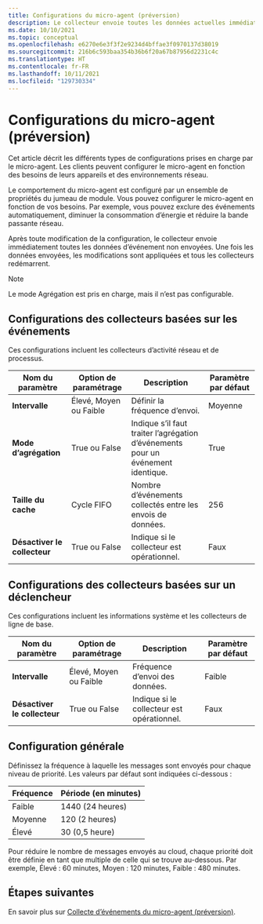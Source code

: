```yaml
---
title: Configurations du micro-agent (préversion)
description: Le collecteur envoie toutes les données actuelles immédiatement après une modification de la configuration. Les modifications sont alors appliquées.
ms.date: 10/10/2021
ms.topic: conceptual
ms.openlocfilehash: e6270e6e3f3f2e9234d4bffae3f0970137d38019
ms.sourcegitcommit: 216b6c593baa354b36b6f20a67b87956d2231c4c
ms.translationtype: HT
ms.contentlocale: fr-FR
ms.lasthandoff: 10/11/2021
ms.locfileid: "129730334"
---
```

# <a name="micro-agent-configurations-preview"></a>Configurations du micro-agent (préversion)

Cet article décrit les différents types de configurations prises en charge par le micro-agent. Les clients peuvent configurer le micro-agent en fonction des besoins de leurs appareils et des environnements réseau.  

Le comportement du micro-agent est configuré par un ensemble de propriétés du jumeau de module. Vous pouvez configurer le micro-agent en fonction de vos besoins. Par exemple, vous pouvez exclure des événements automatiquement, diminuer la consommation d’énergie et réduire la bande passante réseau.

Après toute modification de la configuration, le collecteur envoie immédiatement toutes les données d’événement non envoyées. Une fois les données envoyées, les modifications sont appliquées et tous les collecteurs redémarrent.

> [!Note]
> Le mode Agrégation est pris en charge, mais il n’est pas configurable.

## <a name="event-based-collectors-configurations"></a>Configurations des collecteurs basées sur les événements

Ces configurations incluent les collecteurs d’activité réseau et de processus.

| Nom du paramètre | Option de paramétrage | Description | Paramètre par défaut |
|--|--|--|--|
| **Intervalle** | Élevé, Moyen ou Faible | Définir la fréquence d’envoi. | Moyenne |
| **Mode d’agrégation** | True ou False | Indique s’il faut traiter l’agrégation d’événements pour un événement identique.  | True |
| **Taille du cache** | Cycle FIFO | Nombre d’événements collectés entre les envois de données. | 256 |
| **Désactiver le collecteur** | True ou False | Indique si le collecteur est opérationnel. | Faux |

## <a name="trigger-based-collectors-configurations"></a>Configurations des collecteurs basées sur un déclencheur

Ces configurations incluent les informations système et les collecteurs de ligne de base.

| Nom du paramètre | Option de paramétrage | Description | Paramètre par défaut |
|--|--|--|--|
| **Intervalle** | Élevé, Moyen ou Faible | Fréquence d’envoi des données. | Faible |
| **Désactiver le collecteur** | True ou False | Indique si le collecteur est opérationnel. | Faux |

## <a name="general-configuration"></a>Configuration générale

Définissez la fréquence à laquelle les messages sont envoyés pour chaque niveau de priorité. Les valeurs par défaut sont indiquées ci-dessous :

| Fréquence | Période (en minutes) |
|--|--|
| Faible | 1440 (24 heures) |
| Moyenne | 120 (2 heures) |
| Élevé | 30 (0,5 heure) |

Pour réduire le nombre de messages envoyés au cloud, chaque priorité doit être définie en tant que multiple de celle qui se trouve au-dessous. Par exemple, Élevé : 60 minutes, Moyen : 120 minutes, Faible : 480 minutes.

## <a name="next-steps"></a>Étapes suivantes

En savoir plus sur [Collecte d’événements du micro-agent (préversion)](concept-event-aggregation.md).
